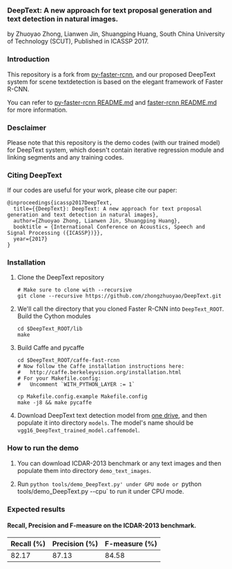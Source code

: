 ### DeepText: A new approach for text proposal generation and text detection in natural images.

by Zhuoyao Zhong, Lianwen Jin, Shuangping Huang, South China University of Technology (SCUT), Published in ICASSP 2017. 

### Introduction
This repository is a fork from [py-faster-rcnn](https://github.com/rbgirshick/py-faster-rcnn), and our proposed DeepText system for scene textdetection is based on the elegant framework of Faster R-CNN. 

You can refer to [py-faster-rcnn README.md](https://github.com/rbgirshick/py-faster-rcnn/blob/master/README.md) and [faster-rcnn README.md](https://github.com/ShaoqingRen/faster_rcnn/blob/master/README.md) for more information.

### Desclaimer

Please note that this repository is the demo codes (with our trained model) for DeepText system, which doesn't contain iterative regression module and linking segments and any training codes.

### Citing DeepText

If our codes are useful for your work, please cite our paper:
```
@inproceedings{icassp2017DeepText,
  title={{DeepText}: DeepText: A new approach for text proposal generation and text detection in natural images},
  author={Zhuoyao Zhong, Lianwen Jin, Shuangping Huang},
  booktitle = {International Conference on Acoustics, Speech and Signal Processing ({ICASSP})}},
  year={2017}
}
```
### Installation
1. Clone the DeepText repository
    ```Shell
    # Make sure to clone with --recursive
    git clone --recursive https://github.com/zhongzhuoyao/DeepText.git
    ```

2. We'll call the directory that you cloned Faster R-CNN into `DeepText_ROOT`. Build the Cython modules
    ```Shell
    cd $DeepText_ROOT/lib
    make
    ```

3. Build Caffe and pycaffe
    ```Shell
    cd $DeepText_ROOT/caffe-fast-rcnn
    # Now follow the Caffe installation instructions here:
    #   http://caffe.berkeleyvision.org/installation.html
    # For your Makefile.config:
    #   Uncomment `WITH_PYTHON_LAYER := 1`

    cp Makefile.config.example Makefile.config
    make -j8 && make pycaffe
    ```

4. Download DeepText text detection model from [one drive](https://1drv.ms/u/s!AjIwvtyYt40aadToKyWv_-wv64M), and then populate it into directory `models`. The model's name should be `vgg16_DeepText_trained_model.caffemodel`.

### How to run the demo

1. You can download ICDAR-2013 benchmark or any text images and then populate them into directory `demo_text_images`.

2. Run `python tools/demo_DeepText.py' under GPU mode or `python tools/demo_DeepText.py --cpu` to run it under CPU mode.

### Expected results

#### Recall, Precision and F-measure on the ICDAR-2013 benchmark.

| Recall (%)     | Precision (%) | F-measure (%) |
| --------- | ------- | ------- |
| 82.17 | 87.13 | 84.58 |
